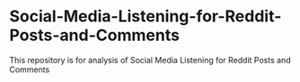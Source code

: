 # Social-Media-Listening-for-Reddit-Posts-and-Comments
This repository is for analysis of Social Media Listening for Reddit Posts and Comments
